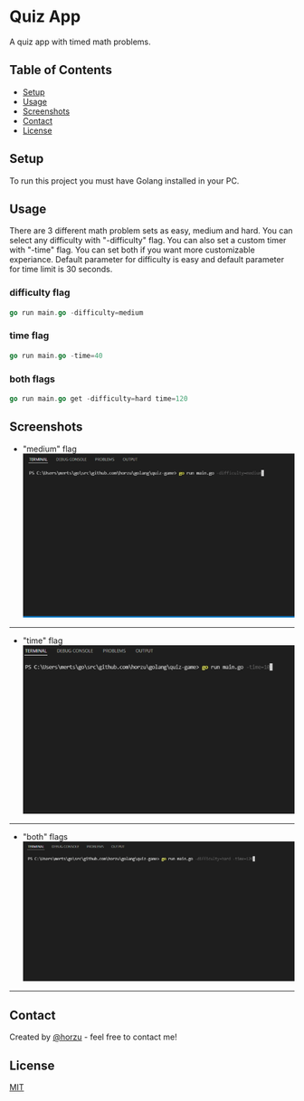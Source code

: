 # Quiz App

A quiz app with timed math problems.

## Table of Contents

* [Setup](#setup)
* [Usage](#usage)
* [Screenshots](#screenshots)
* [Contact](#contact)
* [License](#license)

## Setup

To run this project you must have Golang installed in your PC.

## Usage

There are 3 different math problem sets as easy, medium and hard. You can select any difficulty with "-difficulty" flag.
You can also set a custom timer with "-time" flag.
You can set both if you want more customizable experiance.
Default parameter for difficulty is easy and default parameter for time limit is 30 seconds.

### difficulty flag

```go
go run main.go -difficulty=medium
```

### time flag

```go
go run main.go -time=40
```

### both flags

```go
go run main.go get -difficulty=hard time=120
```

## Screenshots

* "medium" flag
![Example screenshot1](./screenshots/difficulty.gif)

---

* "time" flag
![Example screenshot1](./screenshots/time.gif)

---

* "both" flags
![Example screenshot1](./screenshots/difficulty-and-time.gif)

---

## Contact

Created by [@horzu](https://horzu.github.io/) - feel free to contact me!

## License

[MIT](https://choosealicense.com/licenses/mit/)
